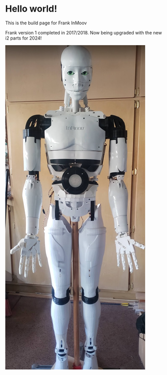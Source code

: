 <!DOCTYPE html>
<html>
<head>
</head>
<body>

<h1>Hello world!</h1>
<p>This is the build page for Frank InMoov</p>

<p>Frank version 1 completed in 2017/2018.  Now being upgraded with the new i2 parts for 2024!<p>
<p>

<img src="images/FrankFull.png">
</body>
</html>


